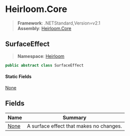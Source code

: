 # Heirloom.Core

> **Framework**: .NETStandard,Version=v2.1  
> **Assembly**: [Heirloom.Core][0]  

## SurfaceEffect

> **Namespace**: [Heirloom][0]  

```cs
public abstract class SurfaceEffect
```

#### Static Fields

[None][1]

## Fields

| Name      | Summary                                 |
|-----------|-----------------------------------------|
| [None][1] | A surface effect that makes no changes. |

[0]: ../Heirloom.Core.md
[1]: Heirloom.SurfaceEffect.None.md
